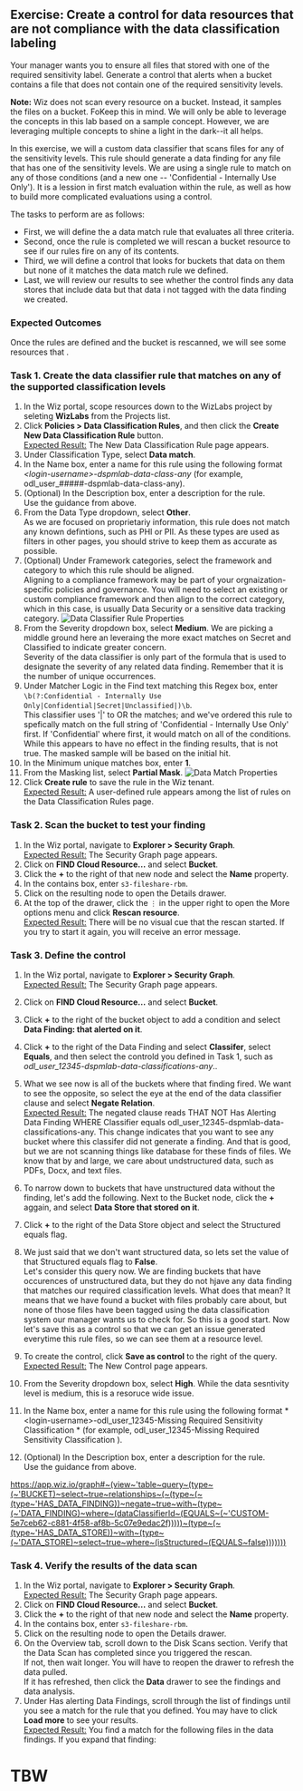 ## Exercise: Create a control for data resources that are not compliance with the data classification labeling

Your manager wants you to ensure all files that stored with one of the required sensitivity label. Generate a control that alerts when a bucket contains a file that does not contain one of the required sensitivity levels.

**Note:** Wiz does not scan every resource on a bucket. Instead, it samples the files on a bucket. FoKeep this in mind. We will only be able to leverage the concepts in this lab based on a sample concept. However, we are leveraging multiple concepts to shine a light in the dark--it all helps.

In this exercise, we will a custom data classifier that scans files for any of the sensitivity levels. This rule should generate a data finding for any file that has one of the sensitivity levels. We are using a single rule to match on any of those conditions (and a new one -- 'Confidential - Internally Use Only'). It is a lession in first match evaluation within the rule, as well as how to build more complicated evaluations using a control. 

The tasks to perform are as follows:
* First, we will define the a data match rule that evaluates all three criteria.
* Second, once the rule is completed we will rescan a bucket resource to see if our rules fire on any of its contents.
* Third, we will define a control that looks for buckets that data on them but none of it matches the data match rule we defined.  
* Last, we will review our results to see whether the control finds any data stores that include data but that data i not tagged with the data finding we created.

### Expected Outcomes

Once the rules are defined and the bucket is rescanned, we will see some resources that . 

### Task 1. Create the data classifier rule that matches on any of the supported classification levels
1. In the Wiz portal, scope resources down to the WizLabs project by seleting **WizLabs** from the Projects list.
2. Click **Policies > Data Classification Rules**, and then click the **Create New Data Classification Rule** button.
<br/><ins>Expected Result:</ins> The New Data Classification Rule page appears. 
3. Under Classification Type, select **Data match**.
4. In the Name box, enter a name for this rule using the following format *\<login-username\>-dspmlab-data-class-any* (for example, odl_user_#####-dspmlab-data-class-any).
5. (Optional) In the Description box, enter a description for the rule.
<br/>Use the guidance from above.
6. From the Data Type dropdown, select **Other**. <br/>
As we are focused on proprietariy information, this rule does not match any known defintions, such as PHI or PII. As these types are used as filters in other pages, you should strive to keep them as accurate as possible.
7. (Optional) Under Framework categories, select the framework and category to which this rule should be aligned.
<br/>Aligning to a compliance framework may be part of your orgnaization-specific policies and governance. You will need to select an existing or custom compliance framework and then align to the correct category, which in this case, is usually Data Security or a sensitive data tracking category.
![Data Classifier Rule Properties](img/data-match-descrip-1.png)
8. From the Severity dropdown box, select **Medium**. We are picking a middle ground here an leveraing the more exact matches on Secret and Classified to indicate greater concern. 
<br/>Severity of the data classifier is only part of the formula that is used to designate the severity of any related data finding. Remember that it is the number of unique occurrences.
9. Under Matcher Logic in the Find text matching this Regex box, enter <code>\b(?:Confidential - Internally Use Only|Confidential|Secret|Unclassified|)\b</code>.
<br/>This classifier uses '|' to OR the matches; and we've ordered this rule to spefically match on the full string of 'Confidential - Internally Use Only' first. If 'Confidential' where first, it would match on all of the conditions. While this appears to have no effect in the finding results, that is not true. The masked sample will be based on the initial hit. 
10. In the Minimum unique matches box, enter **1**.
11. From the Masking list, select **Partial Mask**.
![Data Match Properties](img/data-match-matcher.png)
12. Click **Create rule** to save the rule in the Wiz tenant.
<br/><ins>Expected Result:</ins> A user-defined rule appears among the list of rules on the Data Classification Rules page. 

### Task 2. Scan the bucket to test your finding
1. In the Wiz portal, navigate to **Explorer > Security Graph**.
<br/><ins>Expected Result:</ins> The Security Graph page appears. 
2. Click on **FIND Cloud Resource...** and select **Bucket**.
3. Click the **+** to the right of that new node and select the **Name** property.
4. In the contains box, enter <code>s3-fileshare-rbm</code>.
5. Click on the resulting node to open the Details drawer.
6. At the top of the drawer, click the <code>&#x22EE;</code> in the upper right to open the More options menu and click **Rescan resource**.
<br/><ins>Expected Result:</ins> There will be no visual cue that the rescan started. If you try to start it again, you will receive an error message.

### Task 3. Define the control

1. In the Wiz portal, navigate to **Explorer > Security Graph**.
<br/><ins>Expected Result:</ins> The Security Graph page appears. 
2. Click on **FIND Cloud Resource...** and select **Bucket**.
3. Click **+** to the right of the bucket object to add a condition and select **Data Finding: that alerted on it**.
4. Click **+** to the right of the Data Finding and select **Classifer**, select **Equals**, and then select the controld you defined in Task 1, such as *odl_user_12345-dspmlab-data-classifications-any*..
5. What we see now is all of the buckets where that finding fired. We want to see the opposite, so select the eye at the end of the data classifier clause and select **Negate Relation**.
<br/><ins>Expected Result:</ins> The negated clause reads THAT NOT Has Alerting Data Finding WHERE Classifier equals odl_user_12345-dspmlab-data-classifications-any. This change indicates that you want to see any bucket where this classifer did not generate a finding. And that is good, but we are not scanning things like database for these finds of files. We know that by and large, we care about undstructured data, such as PDFs, Docx, and text files.
6. To narrow down to buckets that have unstructured data without the finding, let's add the following. Next to the Bucket node, click the **+** aggain, and select **Data Store that stored on it**.
7. Click **+** to the right of the Data Store object and select the Structured equals flag.
8. We just said that we don't want structured data, so lets set the value of that Structured equals flag to **False**.
<br/>Let's consider this query now. We are finding buckets that have occurences of unstructured data, but they do not hjave any data finding that matches our required classification levels. What does that mean? It means that we have found a bucket with files probably care about, but none of those files have been tagged using the data classification system our manager wants us to check for. So this is a good start. Now let's save this as a control so that we can get an issue generated everytime this rule files, so we can see them at a resource level.  
9. To create the control, click **Save as control** to the right of the query.
<br/><ins>Expected Result:</ins> The New Control page appears.


10. From the Severity dropdown box, select **High**. While the data sesntivity level is medium, this is a resoruce wide issue. 

4. In the Name box, enter a name for this rule using the following format *\<login-username\>-odl_user_12345-Missing Required Sensitivity Classification
\* (for example, odl_user_12345-Missing Required Sensitivity Classification
).
5. (Optional) In the Description box, enter a description for the rule.
<br/>Use the guidance from above.



https://app.wiz.io/graph#~(view~'table~query~(type~(~'BUCKET)~select~true~relationships~(~(type~(~(type~'HAS_DATA_FINDING))~negate~true~with~(type~(~'DATA_FINDING)~where~(dataClassifierId~(EQUALS~(~'CUSTOM-5e7ceb62-c881-4f58-af8b-5c07e9edac2f)))))~(type~(~(type~'HAS_DATA_STORE))~with~(type~(~'DATA_STORE)~select~true~where~(isStructured~(EQUALS~false)))))))

### Task 4. Verify the results of the data scan
1. In the Wiz portal, navigate to **Explorer > Security Graph**.
<br/><ins>Expected Result:</ins> The Security Graph page appears. 
2. Click on **FIND Cloud Resource...** and select **Bucket**.
3. Click the **+** to the right of that new node and select the **Name** property.
4. In the contains box, enter <code>s3-fileshare-rbm</code>.
5. Click on the resulting node to open the Details drawer.
6. On the Overview tab, scroll down to the Disk Scans section. Verify that the Data Scan has completed since you triggered the rescan. 
<br>If not, then wait longer. You will have to reopen the drawer to refresh the data pulled. 
<br>If it has refreshed, then click the **Data** drawer to see the findings and data analysis.
7. Under Has alerting Data Findings, scroll through the list of findings until you see a match for the rule that you defined. You may have to click **Load more** to see your results. 
<br/><ins>Expected Result:</ins> You find a match for the following files in the data findings. If you expand that finding:

# TBW 

